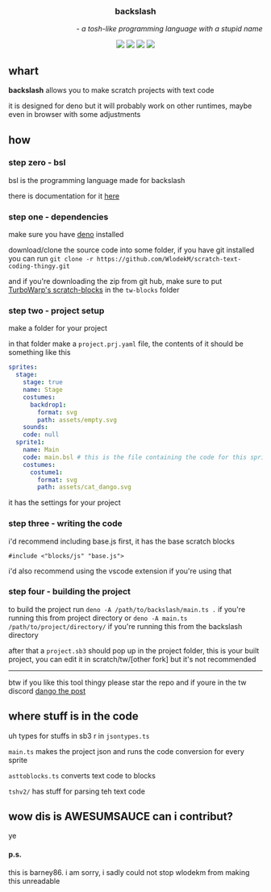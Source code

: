<h3 align="center"><b>backslash</b></h3>
<p align="right"><i>- a tosh-like programming language with a stupid name</i></p>
<p align="center">
  <img src="https://img.shields.io/github/contributors-anon/WlodekM/scratch-text-coding-thingy">
  <img src="https://img.shields.io/github/directory-file-count/WlodekM/scratch-text-coding-thingy">
  <img src="https://img.shields.io/github/commit-activity/t/WlodekM/scratch-text-coding-thingy">
  <img src="https://img.shields.io/badge/yes-ff9900">
</p>

## whart
**backslash** allows you to make scratch projects with text code

it is designed for deno but it will probably work on other runtimes, maybe even in browser with some adjustments

## how

### step zero - bsl

bsl is the programming language made for backslash

there is documentation for it [here](https://github.com/WlodekM/scratch-text-coding-thingy/wiki)

### step one - dependencies

make sure you have [deno](https://deno.com/) installed

download/clone the source code into some folder, if you have git installed you can run `git clone -r https://github.com/WlodekM/scratch-text-coding-thingy.git`

and if you're downloading the zip from git hub, make sure to put [TurboWarp's scratch-blocks](https://github.com/TurboWarp/scratch-blocks) in the `tw-blocks` folder

### step two - project setup

make a folder for your project

in that folder make a `project.prj.yaml` file, the contents of it should be something like this

```yaml
sprites:
  stage:
    stage: true
    name: Stage
    costumes:
      backdrop1:
        format: svg
        path: assets/empty.svg
    sounds:
    code: null
  sprite1:
    name: Main
    code: main.bsl # this is the file containing the code for this sprite
    costumes:
      costume1:
        format: svg
        path: assets/cat_dango.svg
```

it has the settings for your project

### step three - writing the code

i'd recommend including base.js first, it has the base scratch blocks

```bsl
#include <"blocks/js" "base.js">
```

i'd also recommend using the vscode extension if you're using that

### step four - building the project

to build the project run `deno -A /path/to/backslash/main.ts .` if you're running this from project directory or `deno -A main.ts /path/to/project/directory/` if you're running this from the backslash directory

after that a `project.sb3` should pop up in the project folder, this is your built project, you can edit it in scratch/tw/[other fork] but it's not recommended

---

btw if you like this tool thingy please star the repo and if youre in the tw discord [dango the post](https://discord.com/channels/837024174865776680/1330150950786043925)

## where stuff is in the code

uh types for stuffs in sb3 r in `jsontypes.ts`

`main.ts` makes the project json and runs the code conversion for every sprite

`asttoblocks.ts` converts text code to blocks

`tshv2/` has stuff for parsing teh text code


## wow dis is AWESUMSAUCE can i contribut?

ye

#### p.s.
this is barney86. i am sorry, i sadly could not stop wlodekm from making this unreadable
